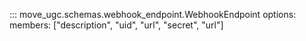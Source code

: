 ::: move_ugc.schemas.webhook_endpoint.WebhookEndpoint
    options:
        members: ["description", "uid", "url", "secret", "url"]